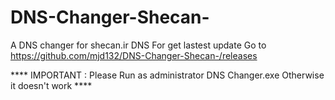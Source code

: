 # DNS-Changer-Shecan-
A DNS changer for shecan.ir DNS
For get lastest update Go to https://github.com/mjd132/DNS-Changer-Shecan-/releases 

**** IMPORTANT : Please   Run as administrator   DNS Changer.exe   Otherwise it doesn't work **** 
